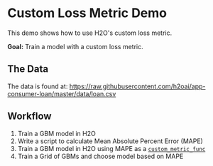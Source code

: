 # Custom Loss Metric Demo

This demo shows how to use H2O's custom loss metric.

**Goal:** Train a model with a custom loss metric.

## The Data
The data is found at: <https://raw.githubusercontent.com/h2oai/app-consumer-loan/master/data/loan.csv>

## Workflow
1. Train a GBM model in H2O
2. Write a script to calculate Mean Absolute Percent Error (MAPE)
3. Train a GBM model in H2O using MAPE as a [`custom_metric_func`](https://github.com/h2oai/h2o-3/blob/master/h2o-docs/src/dev/custom_functions.md)
4. Train a Grid of GBMs and choose model based on MAPE
